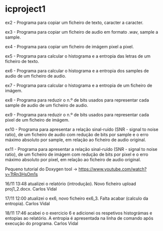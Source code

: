 # icproject1

ex2 - Programa para copiar um ficheiro de texto, caracter a caracter.

ex3 - Programa para copiar um ficheiro de audio em formato .wav, sample a sample.

ex4 - Programa para copiar um ficheiro de imágem pixel a pixel.

ex5 - Programa para calcular o histograma e a entropia das letras de um ficheiro de texto.

ex6 - Programa para calcular o histograma e a entropia dos samples de audio de um ficheiro de audio.

ex7 - Programa para calcular o histograma e a entropia de um ficheiro de imágem.

ex8 - Programa para reduzir o n.º de bits usados para representar cada sample de audio de um ficheiro de audio.

ex9 - Programa para reduzir o n.º de bits usados para representar cada pixel de um ficheiro de imágem.

ex10 - Programa para apresentar a relação sinal-ruído (SNR - signal to noise ratio), de um ficheiro de audio com redução de bits por sample e o erro máximo absoluto por sample, em relação ao ficheiro de audio original.

ex11 - Programa para apresentar a relação sinal-ruído (SNR - signal to noise ratio), de um ficheiro de imágem com redução de bits por pixel e o erro máximo absoluto por pixel, em relação ao ficheiro de audio original.


Pequeno tutorial do Doxygen tool -> https://www.youtube.com/watch?v=TtRn3HsOm1s

16/11 13:48 atualizei o relatório (introdução). Novo ficheiro upload proj1_2.docx. Carlos Vidal

17/11 12:00 atualizei o ex6, novo ficheiro ex6_3. Falta acabar (calculo da entropia). Carlos Vidal

18/11 17:46 acabei o o exercicio 6 e adicionei os respetivos histográmas e entopias ao relatório. A entropia é apresentada na linha de comando após execução do programa. Carlos Vidal
